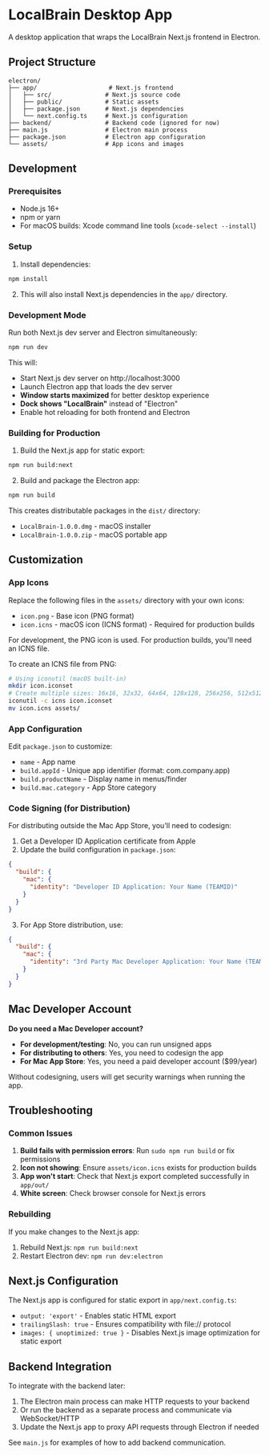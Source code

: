 # LocalBrain Desktop App

A desktop application that wraps the LocalBrain Next.js frontend in Electron.

## Project Structure

```
electron/
├── app/                    # Next.js frontend
│   ├── src/               # Next.js source code
│   ├── public/            # Static assets
│   ├── package.json       # Next.js dependencies
│   └── next.config.ts     # Next.js configuration
├── backend/               # Backend code (ignored for now)
├── main.js                # Electron main process
├── package.json           # Electron app configuration
└── assets/                # App icons and images
```

## Development

### Prerequisites

- Node.js 16+
- npm or yarn
- For macOS builds: Xcode command line tools (`xcode-select --install`)

### Setup

1. Install dependencies:
```bash
npm install
```

2. This will also install Next.js dependencies in the `app/` directory.

### Development Mode

Run both Next.js dev server and Electron simultaneously:

```bash
npm run dev
```

This will:
- Start Next.js dev server on http://localhost:3000
- Launch Electron app that loads the dev server
- **Window starts maximized** for better desktop experience
- **Dock shows "LocalBrain"** instead of "Electron"
- Enable hot reloading for both frontend and Electron

### Building for Production

1. Build the Next.js app for static export:
```bash
npm run build:next
```

2. Build and package the Electron app:
```bash
npm run build
```

This creates distributable packages in the `dist/` directory:
- `LocalBrain-1.0.0.dmg` - macOS installer
- `LocalBrain-1.0.0.zip` - macOS portable app

## Customization

### App Icons

Replace the following files in the `assets/` directory with your own icons:

- `icon.png` - Base icon (PNG format)
- `icon.icns` - macOS icon (ICNS format) - Required for production builds

For development, the PNG icon is used. For production builds, you'll need an ICNS file.

To create an ICNS file from PNG:
```bash
# Using iconutil (macOS built-in)
mkdir icon.iconset
# Create multiple sizes: 16x16, 32x32, 64x64, 128x128, 256x256, 512x512, 1024x1024
iconutil -c icns icon.iconset
mv icon.icns assets/
```

### App Configuration

Edit `package.json` to customize:

- `name` - App name
- `build.appId` - Unique app identifier (format: com.company.app)
- `build.productName` - Display name in menus/finder
- `build.mac.category` - App Store category

### Code Signing (for Distribution)

For distributing outside the Mac App Store, you'll need to codesign:

1. Get a Developer ID Application certificate from Apple
2. Update the build configuration in `package.json`:
```json
{
  "build": {
    "mac": {
      "identity": "Developer ID Application: Your Name (TEAMID)"
    }
  }
}
```

3. For App Store distribution, use:
```json
{
  "build": {
    "mac": {
      "identity": "3rd Party Mac Developer Application: Your Name (TEAMID)"
    }
  }
}
```

## Mac Developer Account

**Do you need a Mac Developer account?**

- **For development/testing**: No, you can run unsigned apps
- **For distributing to others**: Yes, you need to codesign the app
- **For Mac App Store**: Yes, you need a paid developer account ($99/year)

Without codesigning, users will get security warnings when running the app.

## Troubleshooting

### Common Issues

1. **Build fails with permission errors**: Run `sudo npm run build` or fix permissions
2. **Icon not showing**: Ensure `assets/icon.icns` exists for production builds
3. **App won't start**: Check that Next.js export completed successfully in `app/out/`
4. **White screen**: Check browser console for Next.js errors

### Rebuilding

If you make changes to the Next.js app:

1. Rebuild Next.js: `npm run build:next`
2. Restart Electron dev: `npm run dev:electron`

## Next.js Configuration

The Next.js app is configured for static export in `app/next.config.ts`:

- `output: 'export'` - Enables static HTML export
- `trailingSlash: true` - Ensures compatibility with file:// protocol
- `images: { unoptimized: true }` - Disables Next.js image optimization for static export

## Backend Integration

To integrate with the backend later:

1. The Electron main process can make HTTP requests to your backend
2. Or run the backend as a separate process and communicate via WebSocket/HTTP
3. Update the Next.js app to proxy API requests through Electron if needed

See `main.js` for examples of how to add backend communication.
